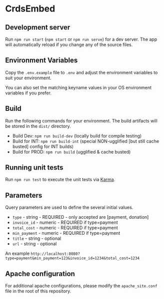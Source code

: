 # CrdsEmbed

## Development server

Run `npm run start` (`npm start` or `npm run serve`) for a dev server. The app will automatically reload if you change any of the source files.

## Environment Variables

Copy the `.env.example` file to `.env` and adjust the environment variables to suit your environment.

You can also set the matching keyname values in your OS environment variables if you prefer.

## Build

Run the following commands for your environment. The build artifacts will be stored in the `dist/` directory.

- Build Dev: `npm run build-dev` (locally build for compile testing)
- Build for INT: `npm run build-int` (special NON-ugglified [but still cache busted] config for INT builds)
- Build for PROD: `npm run build` (ugglified & cache busted)

## Running unit tests

Run `npm run test` to execute the unit tests via [Karma](https://karma-runner.github.io).

## Parameters

Query parameters are used to define the several initial values.  
* `type` - string - REQUIRED - only accepted are [payment, donation]
* `invoice_id` - numeric - REQUIRED if type=payment
* `total_cost` - numeric - REQUIRED if type=payment
* `min_payment` - numeric - REQUIRED if type=payment
* `title` - string - optional
* `url` - string - optional

An example `http://localhost:8080?type=payment&min_payment=123&invoice_id=1234&total_cost=1234`

## Apache configuration

For additional apache configurations, please modify the `apache_site.conf` file in the root of this repository.